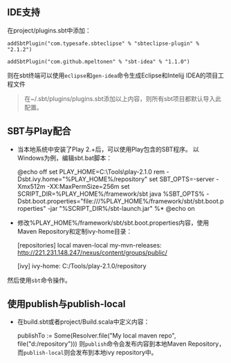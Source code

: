 ﻿## IDE支持

在project/plugins.sbt中添加：
    
    addSbtPlugin("com.typesafe.sbteclipse" % "sbteclipse-plugin" % "2.1.2")      

    addSbtPlugin("com.github.mpeltonen" % "sbt-idea" % "1.1.0")

则在sbt终端可以使用`eclipse`和`gen-idea`命令生成Eclipse和Intelijj IDEA的项目工程文件
> 在~/.sbt/plugins/plugins.sbt添加以上内容，则所有sbt项目都默认导入此配置。


## SBT与Play配合

+ 当本地系统中安装了Play 2.+后，可以使用Play包含的SBT程序。
以Windows为例，编辑sbt.bat脚本：

    @echo off
    set PLAY_HOME=C:\Tools\play-2.1.0
    rem -Dsbt.ivy.home="%PLAY_HOME%/repository"
    set SBT_OPTS=-server -Xmx512m -XX:MaxPermSize=256m
    set SCRIPT_DIR=%PLAY_HOME%/framework/sbt
    java %SBT_OPTS% -Dsbt.boot.properties="file:///%PLAY_HOME%/framework/sbt/sbt.boot.properties"  -jar "%SCRIPT_DIR%/sbt-launch.jar"  %* 
    @echo on
+ 修改%PLAY_HOME%/framework/sbt/sbt.boot.properties内容，使用Maven Repository和定制ivy-home目录：

    [repositories]
      local
      maven-local
      my-mvn-releases: http://221.231.148.247/nexus/content/groups/public/

    [ivy]
      ivy-home: C:/Tools/play-2.1.0/repository

然后使用`sbt`命令操作。

## 使用publish与publish-local
+ 在build.sbt或者project/Build.scala中定义内容：
    
    publishTo := Some(Resolver.file("My local maven repo", file("d:/repository")))
则`publish`命令会发布内容到本地Maven Repository，而`publish-local`则会发布到本地ivy repository中。       
